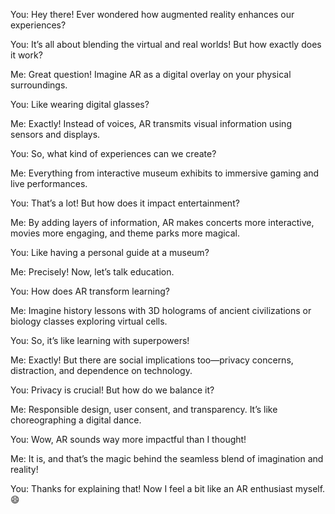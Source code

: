 You: Hey there! Ever wondered how augmented reality enhances our experiences?

You: It’s all about blending the virtual and real worlds! But how exactly does it work?

Me: Great question! Imagine AR as a digital overlay on your physical surroundings.

You: Like wearing digital glasses?

Me: Exactly! Instead of voices, AR transmits visual information using sensors and displays.

You: So, what kind of experiences can we create?

Me: Everything from interactive museum exhibits to immersive gaming and live performances.

You: That’s a lot! But how does it impact entertainment?

Me: By adding layers of information, AR makes concerts more interactive, movies more engaging, and theme parks more magical.

You: Like having a personal guide at a museum?

Me: Precisely! Now, let’s talk education.

You: How does AR transform learning?

Me: Imagine history lessons with 3D holograms of ancient civilizations or biology classes exploring virtual cells.

You: So, it’s like learning with superpowers!

Me: Exactly! But there are social implications too—privacy concerns, distraction, and dependence on technology.

You: Privacy is crucial! But how do we balance it?

Me: Responsible design, user consent, and transparency. It’s like choreographing a digital dance.

You: Wow, AR sounds way more impactful than I thought!

Me: It is, and that’s the magic behind the seamless blend of imagination and reality!

You: Thanks for explaining that! Now I feel a bit like an AR enthusiast myself. 😄
